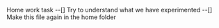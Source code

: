 Home work task
--[] Try to understand what we have experimented
--[] Make this file again in the home folder
 